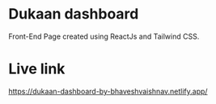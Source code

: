 # Dukaan dashboard 
Front-End Page created using ReactJs and Tailwind CSS.

# Live link
https://dukaan-dashboard-by-bhaveshvaishnav.netlify.app/
